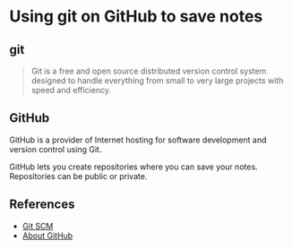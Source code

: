 # Using git on GitHub to save notes

## git
> Git is a free and open source distributed version control system designed to handle everything from small to very large projects with speed and efficiency. 

## GitHub

GitHub is a provider of Internet hosting for software development and version control using Git.

GitHub lets you create repositories where you can save your notes. Repositories can be public or private.

## References

- [Git SCM](https://git-scm.com/)
- [About GitHub](https://en.wikipedia.org/wiki/GitHub)
